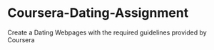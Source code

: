 # Coursera-Dating-Assignment
Create a Dating Webpages with the required guidelines provided by Coursera 
